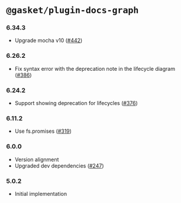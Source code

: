 # `@gasket/plugin-docs-graph`

### 6.34.3

- Upgrade mocha v10 ([#442])

### 6.26.2

- Fix syntax error with the deprecation note in the lifecycle diagram ([#386])

### 6.24.2

- Support showing deprecation for lifecycles ([#376])

### 6.11.2

- Use fs.promises ([#319])

### 6.0.0

- Version alignment
- Upgraded dev dependencies ([#247])

### 5.0.2

- Initial implementation


[#247]: https://github.com/godaddy/gasket/pull/247
[#319]: https://github.com/godaddy/gasket/pull/319
[#376]: https://github.com/godaddy/gasket/pull/376
[#386]: https://github.com/godaddy/gasket/pull/386
[#442]: https://github.com/godaddy/gasket/pull/442
